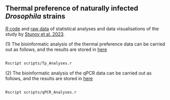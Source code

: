 ## Thermal preference of naturally infected _Drosophila_ strains 

[*R* code](scripts/) and [raw data](data/) of statistical analyses and data visualisations of the study by [Stunov et al. 2023]().

(1) The bioinformatic analysis of the thermal preference data can be carried out as follows, and the results are stored in [here](analyses/Tp/)

```bash 

Rscript scripts/Tp_Analyses.r
```

(2) The bioinformatic analysis of the qPCR data can be carried out as follows, and the results are stored in [here](analyses/qPCR/)

```bash 

Rscript scripts/qPCR_Analyses.r
```


